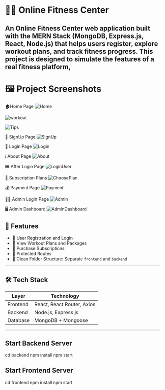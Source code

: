 # 🏋️‍♂️ Online Fitness Center

An Online Fitness Center web application built with the **MERN Stack** (MongoDB, Express.js, React, Node.js) that helps users register, explore workout plans, and track fitness progress. This project is designed to simulate the features of a real fitness platform,
---

# 🖼️ Project Screenshots

🏠Home Page 
![Home](./Screenshots/Screenshot1)

![workout](./Screenshots/Screenshot2)

![Tips](./Screenshots/Screenshot5)

📝 SignUp Page
![SignUp](./Screenshots/Screenshot3)

🔐 Login Page
![Login](./Screenshots/Screenshot4)

ℹ️  About Page
![About](./Screenshots/Screenshot6)

🎟️ After Login Page
![LoginUser](./Screenshots/Screenshot7)

🧘 Subscription Plans
![ChoosePlan](./Screenshots/Screenshot8)

💰 Payment Page 
![Payment](./Screenshots/Screenshot9)

🙍‍♂️ Admin Login Page
![Admin](./Screenshots/Screenshot10)

🖥️ Admin Dashboard
![AdminDashboard](./Screenshots/Screenshot11)


## 🚀 Features

- 📝 User Registration and Login
- 🧘 View Workout Plans and Packages
- 🛒 Purchase Subscriptions
- 🔐 Protected Routes 
- 📁 Clean Folder Structure: Separate `frontend` and `backend`

---

## 🛠️ Tech Stack

| Layer      | Technology                 |
|------------|----------------------------|
| Frontend   | React, React Router, Axios |
| Backend    | Node.js, Express.js        |
| Database   | MongoDB + Mongoose         |

---

## Start Backend Server

cd backend
npm install
npm start

## Start Frontend Server

cd frontend
npm install
npm start

